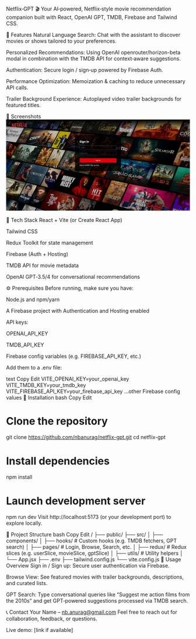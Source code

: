 Netflix‑GPT 🎬
Your AI‑powered, Netflix‑style movie recommendation companion built with React, OpenAI GPT, TMDB, Firebase and Tailwind CSS.

🚀 Features
Natural Language Search: Chat with the assistant to discover movies or shows tailored to your preferences.

Personalized Recommendations: Using OpenAI openrouter/horizon-beta modal in combination with the TMDB API for context‑aware suggestions.

Authentication: Secure login / sign‑up powered by Firebase Auth.

Performance Optimization: Memoization & caching to reduce unnecessary API calls.

Trailer Background Experience: Autoplayed video trailer backgrounds for featured titles.

📸 Screenshots
![alt text](image.png)

🧰 Tech Stack
React + Vite (or Create React App)

Tailwind CSS

Redux Toolkit for state management

Firebase (Auth + Hosting)

TMDB API for movie metadata

OpenAI GPT‑3.5/4 for conversational recommendations

⚙️ Prerequisites
Before running, make sure you have:

Node.js and npm/yarn

A Firebase project with Authentication and Hosting enabled

API keys:

OPENAI_API_KEY

TMDB_API_KEY

Firebase config variables (e.g. FIREBASE_API_KEY, etc.)

Add them to a .env file:

text
Copy
Edit
VITE_OPENAI_KEY=your_openai_key
VITE_TMDB_KEY=your_tmdb_key
VITE_FIREBASE_API_KEY=your_firebase_api_key
...other Firebase config values
🚧 Installation
bash
Copy
Edit
# Clone the repository
git clone https://github.com/nbanurag/netflix-gpt.git
cd netflix-gpt

# Install dependencies
npm install

# Launch development server
npm run dev
Visit http://localhost:5173 (or your development port) to explore locally.

📄 Project Structure
bash
Copy
Edit
/
├── public/
├── src/
│   ├── components/
│   ├── hooks/         # Custom hooks (e.g. TMDB fetchers, GPT search)
│   ├── pages/         # Login, Browse, Search, etc.
│   ├── redux/         # Redux slices (e.g. userSlice, movieSlice, gptSlice)
│   ├── utils/         # Utility helpers
│   └── App.jsx
├── .env
├── tailwind.config.js
└── vite.config.js
🌟 Usage Overview
Sign in / Sign up: Secure user authentication via Firebase.

Browse View: See featured movies with trailer backgrounds, descriptions, and curated lists.

GPT Search: Type conversational queries like “Suggest me action films from the 2010s” and get GPT‑powered suggestions processed via TMDB search.

📞 Contact
Your Name – nb.anurag@gmail.com
Feel free to reach out for collaboration, feedback, or questions.

Live demo: [link if available]

